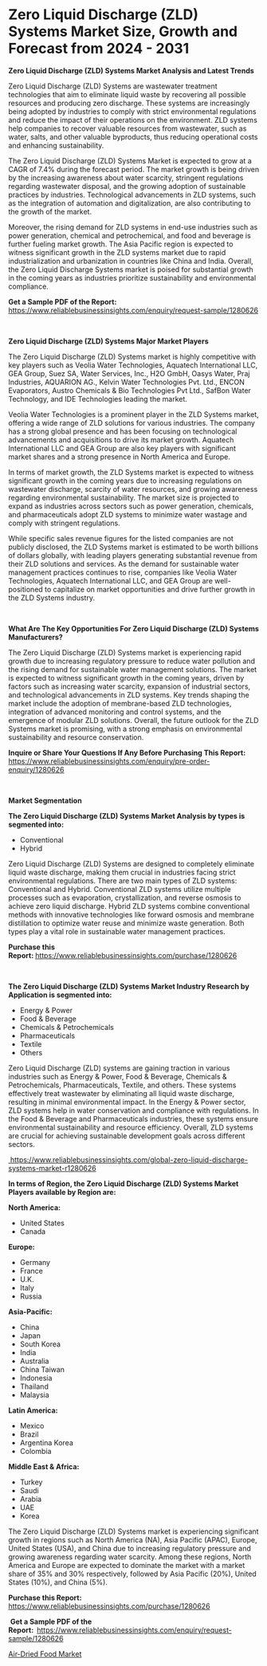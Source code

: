 <p><h1>Zero Liquid Discharge (ZLD) Systems Market Size, Growth and Forecast from 2024 - 2031</h1></p><p><strong>Zero Liquid Discharge (ZLD) Systems Market Analysis and Latest Trends</strong></p>
<p><p>Zero Liquid Discharge (ZLD) Systems are wastewater treatment technologies that aim to eliminate liquid waste by recovering all possible resources and producing zero discharge. These systems are increasingly being adopted by industries to comply with strict environmental regulations and reduce the impact of their operations on the environment. ZLD systems help companies to recover valuable resources from wastewater, such as water, salts, and other valuable byproducts, thus reducing operational costs and enhancing sustainability.</p><p>The Zero Liquid Discharge (ZLD) Systems Market is expected to grow at a CAGR of 7.4% during the forecast period. The market growth is being driven by the increasing awareness about water scarcity, stringent regulations regarding wastewater disposal, and the growing adoption of sustainable practices by industries. Technological advancements in ZLD systems, such as the integration of automation and digitalization, are also contributing to the growth of the market.</p><p>Moreover, the rising demand for ZLD systems in end-use industries such as power generation, chemical and petrochemical, and food and beverage is further fueling market growth. The Asia Pacific region is expected to witness significant growth in the ZLD systems market due to rapid industrialization and urbanization in countries like China and India. Overall, the Zero Liquid Discharge Systems market is poised for substantial growth in the coming years as industries prioritize sustainability and environmental compliance.</p></p>
<p><strong>Get a Sample PDF of the Report:&nbsp;</strong> <a href="https://www.reliablebusinessinsights.com/enquiry/request-sample/1280626">https://www.reliablebusinessinsights.com/enquiry/request-sample/1280626</a></p>
<p>&nbsp;</p>
<p><strong>Zero Liquid Discharge (ZLD) Systems Major Market Players</strong></p>
<p><p>The Zero Liquid Discharge (ZLD) Systems market is highly competitive with key players such as Veolia Water Technologies, Aquatech International LLC, GEA Group, Suez SA, Water Services, Inc., H2O GmbH, Oasys Water, Praj Industries, AQUARION AG., Kelvin Water Technologies Pvt. Ltd., ENCON Evaporators, Austro Chemicals & Bio Technologies Pvt Ltd., SafBon Water Technology, and IDE Technologies leading the market.</p><p>Veolia Water Technologies is a prominent player in the ZLD Systems market, offering a wide range of ZLD solutions for various industries. The company has a strong global presence and has been focusing on technological advancements and acquisitions to drive its market growth. Aquatech International LLC and GEA Group are also key players with significant market shares and a strong presence in North America and Europe.</p><p>In terms of market growth, the ZLD Systems market is expected to witness significant growth in the coming years due to increasing regulations on wastewater discharge, scarcity of water resources, and growing awareness regarding environmental sustainability. The market size is projected to expand as industries across sectors such as power generation, chemicals, and pharmaceuticals adopt ZLD systems to minimize water wastage and comply with stringent regulations.</p><p>While specific sales revenue figures for the listed companies are not publicly disclosed, the ZLD Systems market is estimated to be worth billions of dollars globally, with leading players generating substantial revenue from their ZLD solutions and services. As the demand for sustainable water management practices continues to rise, companies like Veolia Water Technologies, Aquatech International LLC, and GEA Group are well-positioned to capitalize on market opportunities and drive further growth in the ZLD Systems industry.</p></p>
<p>&nbsp;</p>
<p><strong>What Are The Key Opportunities For Zero Liquid Discharge (ZLD) Systems Manufacturers?</strong></p>
<p><p>The Zero Liquid Discharge (ZLD) Systems market is experiencing rapid growth due to increasing regulatory pressure to reduce water pollution and the rising demand for sustainable water management solutions. The market is expected to witness significant growth in the coming years, driven by factors such as increasing water scarcity, expansion of industrial sectors, and technological advancements in ZLD systems. Key trends shaping the market include the adoption of membrane-based ZLD technologies, integration of advanced monitoring and control systems, and the emergence of modular ZLD solutions. Overall, the future outlook for the ZLD Systems market is promising, with a strong emphasis on environmental sustainability and resource conservation.</p></p>
<p><strong>Inquire or Share Your Questions If Any Before Purchasing This Report:</strong> <a href="https://www.reliablebusinessinsights.com/enquiry/pre-order-enquiry/1280626">https://www.reliablebusinessinsights.com/enquiry/pre-order-enquiry/1280626</a></p>
<p>&nbsp;</p>
<p><strong>Market Segmentation</strong></p>
<p><strong>The Zero Liquid Discharge (ZLD) Systems Market Analysis by types is segmented into:</strong></p>
<p><ul><li>Conventional</li><li>Hybrid</li></ul></p>
<p><p>Zero Liquid Discharge (ZLD) Systems are designed to completely eliminate liquid waste discharge, making them crucial in industries facing strict environmental regulations. There are two main types of ZLD systems: Conventional and Hybrid. Conventional ZLD systems utilize multiple processes such as evaporation, crystallization, and reverse osmosis to achieve zero liquid discharge. Hybrid ZLD systems combine conventional methods with innovative technologies like forward osmosis and membrane distillation to optimize water reuse and minimize waste generation. Both types play a vital role in sustainable water management practices.</p></p>
<p><strong>Purchase this Report:&nbsp;</strong><a href="https://www.reliablebusinessinsights.com/purchase/1280626">https://www.reliablebusinessinsights.com/purchase/1280626</a></p>
<p>&nbsp;</p>
<p><strong>The Zero Liquid Discharge (ZLD) Systems Market Industry Research by Application is segmented into:</strong></p>
<p><ul><li>Energy & Power</li><li>Food & Beverage</li><li>Chemicals & Petrochemicals</li><li>Pharmaceuticals</li><li>Textile</li><li>Others</li></ul></p>
<p><p>Zero Liquid Discharge (ZLD) systems are gaining traction in various industries such as Energy & Power, Food & Beverage, Chemicals & Petrochemicals, Pharmaceuticals, Textile, and others. These systems effectively treat wastewater by eliminating all liquid waste discharge, resulting in minimal environmental impact. In the Energy & Power sector, ZLD systems help in water conservation and compliance with regulations. In the Food & Beverage and Pharmaceuticals industries, these systems ensure environmental sustainability and resource efficiency. Overall, ZLD systems are crucial for achieving sustainable development goals across different sectors.</p></p>
<p><a href="https://www.reliablebusinessinsights.com/global-zero-liquid-discharge-systems-market-r1280626">&nbsp;https://www.reliablebusinessinsights.com/global-zero-liquid-discharge-systems-market-r1280626</a></p>
<p><strong>In terms of Region, the Zero Liquid Discharge (ZLD) Systems Market Players available by Region are:</strong></p>
<p>
    <p> <strong> North America: </strong>
        <ul>
            <li>United States</li>
            <li>Canada</li>
        </ul>
        </p> 
    <p> <strong> Europe: </strong>
        <ul>
            <li>Germany</li>
            <li>France</li>
            <li>U.K.</li>
            <li>Italy</li>
            <li>Russia</li>
        </ul>
        </p> 
    <p> <strong> Asia-Pacific: </strong>
        <ul>
            <li>China</li>
            <li>Japan</li>
            <li>South Korea</li>
            <li>India</li>
            <li>Australia</li>
            <li>China Taiwan</li>
            <li>Indonesia</li>
            <li>Thailand</li>
            <li>Malaysia</li>
        </ul>
        </p> 
    <p> <strong> Latin America: </strong>
        <ul>
            <li>Mexico</li>
            <li>Brazil</li>
            <li>Argentina Korea</li>
            <li>Colombia</li>
        </ul>
        </p> 
    <p> <strong> Middle East & Africa: </strong>
        <ul>
            <li>Turkey</li>
            <li>Saudi</li>
            <li>Arabia</li>
            <li>UAE</li>
            <li>Korea</li>
        </ul>
    </p>
    </p>
<p><p>The Zero Liquid Discharge (ZLD) Systems market is experiencing significant growth in regions such as North America (NA), Asia Pacific (APAC), Europe, United States (USA), and China due to increasing regulatory pressure and growing awareness regarding water scarcity. Among these regions, North America and Europe are expected to dominate the market with a market share of 35% and 30% respectively, followed by Asia Pacific (20%), United States (10%), and China (5%).</p></p>
<p><strong>Purchase this Report: </strong><a href="https://www.reliablebusinessinsights.com/purchase/1280626">https://www.reliablebusinessinsights.com/purchase/1280626</a></p>
<p>&nbsp;<strong>Get a Sample PDF of the Report:&nbsp;&nbsp;</strong><a href="https://www.reliablebusinessinsights.com/enquiry/request-sample/1280626">https://www.reliablebusinessinsights.com/enquiry/request-sample/1280626</a></p>
<p><strong></strong></p>
<p><p><a href="https://github.com/FassouRP/Market-Research-Report-List-4/blob/main/air-dried-food-market.md">Air-Dried Food Market</a></p></p>